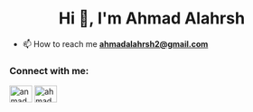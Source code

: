 <h1 align="center">Hi 👋, I'm Ahmad Alahrsh</h1>







- 📫 How to reach me **ahmadalahrsh2@gmail.com**
<h3 align="left">Connect with me:</h3>
<p align="left">

<a href="https://twitter.com/anmad_alahrsh" target="blank"><img align="center" src="https://raw.githubusercontent.com/rahuldkjain/github-profile-readme-generator/master/src/images/icons/Social/twitter.svg" alt="anmad_alahrsh" height="30" width="40" /></a>
<a href="https://linkedin.com/in/ahmad alahrsh" target="blank"><img align="center" src="https://raw.githubusercontent.com/rahuldkjain/github-profile-readme-generator/master/src/images/icons/Social/linked-in-alt.svg" alt="ahmad alahrsh" height="30" width="40" /></a>

</p>




